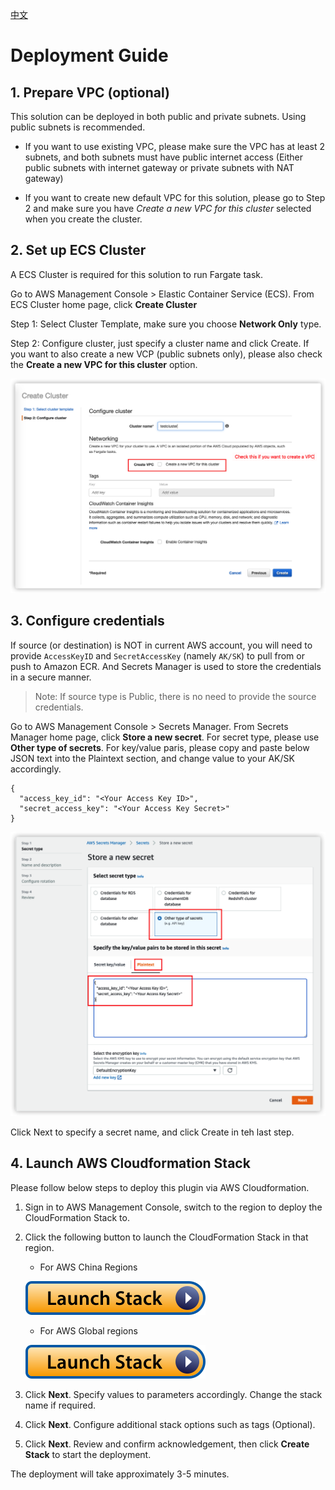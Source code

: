 
[中文](./DEPLOYMENT_CN.md)

# Deployment Guide

## 1. Prepare VPC (optional)

This solution can be deployed in both public and private subnets. Using public subnets is recommended.

- If you want to use existing VPC, please make sure the VPC has at least 2 subnets, and both subnets must have public internet access (Either public subnets with internet gateway or private subnets with NAT gateway)

- If you want to create new default VPC for this solution, please go to Step 2 and make sure you have *Create a new VPC for this cluster* selected when you create the cluster.


## 2. Set up ECS Cluster

A ECS Cluster is required for this solution to run Fargate task.

Go to AWS Management Console > Elastic Container Service (ECS). From ECS Cluster home page, click **Create Cluster**

Step 1: Select Cluster Template, make sure you choose **Network Only** type. 

Step 2: Configure cluster, just specify a cluster name and click Create. If you want to also create a new VCP (public subnets only), please also check the **Create a new VPC for this cluster** option.

![Create Cluster](cluster_en.png)



## 3. Configure credentials

If source (or destination) is NOT in current AWS account, you will need to provide `AccessKeyID` and `SecretAccessKey` (namely `AK/SK`) to pull from or push to Amazon ECR. And Secrets Manager is used to store the credentials in a secure manner.

>Note: If source type is Public, there is no need to provide the source credentials.

Go to AWS Management Console > Secrets Manager. From Secrets Manager home page, click **Store a new secret**. For secret type, please use **Other type of secrets**. For key/value paris, please copy and paste below JSON text into the Plaintext section, and change value to your AK/SK accordingly.

```
{
  "access_key_id": "<Your Access Key ID>",
  "secret_access_key": "<Your Access Key Secret>"
}
```

![Secret](secret_en.png)

Click Next to specify a secret name, and click Create in teh last step.

## 4. Launch AWS Cloudformation Stack

Please follow below steps to deploy this plugin via AWS Cloudformation.

1. Sign in to AWS Management Console, switch to the region to deploy the CloudFormation Stack to.

1. Click the following button to launch the CloudFormation Stack in that region.

    - For AWS China Regions

    [![Launch Stack](launch-stack.svg)](https://console.amazonaws.cn/cloudformation/home#/stacks/create/template?stackName=DTHECRStack&templateURL=https://aws-gcr-solutions.s3.cn-north-1.amazonaws.com.cn/data-transfer-hub-ecr/latest/DataTransferECRStack.template)


    - For AWS Global regions

    [![Launch Stack](launch-stack.svg)](https://console.aws.amazon.com/cloudformation/home#/stacks/create/template?stackName=DTHECRStack&templateURL=https://aws-gcr-solutions.s3.amazonaws.com/data-transfer-hub-ecr/latest/DataTransferECRStack.template)
    
1. Click **Next**. Specify values to parameters accordingly. Change the stack name if required.

1. Click **Next**. Configure additional stack options such as tags (Optional). 

1. Click **Next**. Review and confirm acknowledgement,  then click **Create Stack** to start the deployment.

The deployment will take approximately 3-5 minutes.